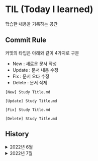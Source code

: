 # TIL (Today I learned)

학습한 내용을 기록하는 공간

## Commit Rule

커밋의 타입은 아래와 같이 4가지로 구분

- New : 새로운 문서 작성
- Update : 문서 내용 수정
- Fix : 문서 오타 수정
- Delete : 문서 삭제

```
[New] Study Title.md

[Update] Study Title.md

[Fix] Study Title.md

[Delete] Study Title.md
```

## History

<details>
<summary> 2022년 6월 </summary>

#### 6월 29일

- [x] [TIL 저장소 생성](https://github.com/RohHeeJin/TIL)
- [x] [JavaScript fuction 공부](https://github.com/RohHeeJin/TIL/blob/main/JavaScript/JavaScirpt_function.md)

#### 6월 30일

- [x] [React CDD 이론정리](https://github.com/RohHeeJin/TIL/blob/main/React/CDD.md)

</details>

<details>
<summary> 2022년 7월 </summary>

#### 7월 1일

- [x] [코드스테이츠 과제[react-custom-component]]

#### 7월 2일 ~ 3일

- [x] [KokoaTalk 클론코딩 1페이지](https://github.com/RohHeeJin/TIL/tree/main/CloneCoding/KoKoaTalk)

#### 7월 4일

- [x] [코드스테이츠 과제[react-custom-component_tag]](https://github.com/RohHeeJin/fe-sprint-react-custom-component/tree/master/src/components/BareMinimumRequirements)
- [x] [KokoaTalk 클론코딩 2페이지(profile)](https://github.com/RohHeeJin/TIL/tree/main/CloneCoding/KoKoaTalk)

#### 7월 5일

- [x] [KokoaTalk 클론코딩 3페이지(chats)](https://github.com/RohHeeJin/TIL/tree/main/CloneCoding/KoKoaTalk)
- [x] [코드스테이츠 과제[fe-sprint-cmarket-hooks]](https://github.com/RohHeeJin/fe-sprint-cmarket-hooks)

#### 7월 6일

- [x] [코드스테이츠 과제[fe-sprint-cmarket-redux]](https://github.com/RohHeeJin/fe-sprint-cmarket-redux)

#### 7월 8일

- [x] [React 이론공부[JSX/Component/Props]](https://github.com/RohHeeJin/TIL/tree/main/React)

#### 7월 9일
